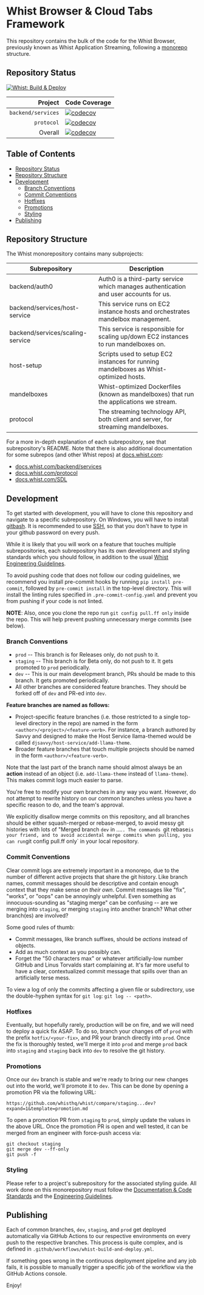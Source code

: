 # Whist Browser & Cloud Tabs Framework

This repository contains the bulk of the code for the Whist Browser, previously known as Whist Application Streaming, following a [monorepo](https://en.wikipedia.org/wiki/Monorepo) structure.

## Repository Status

[![Whist: Build & Deploy](https://github.com/whisthq/whist/actions/workflows/whist-build-and-deploy.yml/badge.svg)](https://github.com/whisthq/whist/actions/workflows/whist-build-and-deploy.yml)

|            Project | Code Coverage                                                                                                                                            |
| -----------------: | :------------------------------------------------------------------------------------------------------------------------------------------------------- |
| `backend/services` | [![codecov](https://codecov.io/gh/whisthq/whist/branch/dev/graph/badge.svg?token=QB0c3c2NBj&flag=backend-services)](https://codecov.io/gh/whisthq/whist) |
|         `protocol` | [![codecov](https://codecov.io/gh/whisthq/whist/branch/dev/graph/badge.svg?token=QB0c3c2NBj&flag=protocol)](https://codecov.io/gh/whisthq/whist)         |
|            Overall | [![codecov](https://codecov.io/gh/whisthq/whist/branch/dev/graph/badge.svg?token=QB0c3c2NBj)](https://codecov.io/gh/whisthq/whist)                       |

## Table of Contents

- [Repository Status](#repository-status)
- [Repository Structure](#repository-structure)
- [Development](#development)
  - [Branch Conventions](#branch-conventions)
  - [Commit Conventions](#commit-conventions)
  - [Hotfixes](#hotfixes)
  - [Promotions](#promotions)
  - [Styling](#styling)
- [Publishing](#publishing)

## Repository Structure

The Whist monorepository contains many subprojects:

| Subrepository                    | Description                                                                             |
| -------------------------------- | --------------------------------------------------------------------------------------- |
| backend/auth0                    | Auth0 is a third-party service which manages authentication and user accounts for us.   |
| backend/services/host-service    | This service runs on EC2 instance hosts and orchestrates mandelbox management.          |
| backend/services/scaling-service | This service is responsible for scaling up/down EC2 instances to run mandelboxes on.    |
| host-setup                       | Scripts used to setup EC2 instances for running mandelboxes as Whist-optimized hosts.   |
| mandelboxes                      | Whist-optimized Dockerfiles (known as mandelboxes) that run the applications we stream. |
| protocol                         | The streaming technology API, both client and server, for streaming mandelboxes.        |

For a more in-depth explanation of each subrepository, see that subrepository's README. Note that there is also additional documentation for some subrepos (and other Whist repos) at [docs.whist.com](https://docs.whist.com):

- [docs.whist.com/backend/services](https://docs.whist.com/backend/services)
- [docs.whist.com/protocol](https://docs.whist.com/protocol)
- [docs.whist.com/SDL](https://docs.whist.com/SDL)

## Development

To get started with development, you will have to clone this repository and navigate to a specific subrepository. On Windows, you will have to install [gitbash](https://git-scm.com/downloads). It is recommended to use [SSH](https://docs.github.com/en/authentication/connecting-to-github-with-ssh/generating-a-new-ssh-key-and-adding-it-to-the-ssh-agent), so that you don't have to type in your github password on every push.

While it is likely that you will work on a feature that touches multiple subrepositories, each subrepository has its own development and styling standards which you should follow, in addition to the usual [Whist Engineering Guidelines](https://www.notion.so/whisthq/Engineering-Guidelines-d8a1d5ff06074ddeb8e5510b4412033b).

To avoid pushing code that does not follow our coding guidelines, we recommend you install pre-commit hooks by running `pip install pre-commit`, followed by `pre-commit install` in the top-level directory. This will install the linting rules specified in `.pre-commit-config.yaml` and prevent you from pushing if your code is not linted.

**NOTE**: Also, once you clone the repo run `git config pull.ff only` inside the repo. This will help prevent pushing unnecessary merge commits (see below).

### Branch Conventions

- `prod` -- This branch is for Releases only, do not push to it.
- `staging` -- This branch is for Beta only, do not push to it. It gets promoted to `prod` periodically.
- `dev` -- This is our main development branch, PRs should be made to this branch. It gets promoted periodically.
- All other branches are considered feature branches. They should be forked off of `dev` and PR-ed into `dev`.

**Feature branches are named as follows:**

- Project-specific feature branches (i.e. those restricted to a single top-level directory in the repo) are named in the form `<author>/<project>/<feature-verb>`. For instance, a branch authored by Savvy and designed to make the Host Service llama-themed would be called `djsavvy/host-service/add-llama-theme`.
- Broader feature branches that touch multiple projects should be named in the form `<author>/<feature-verb>`.

Note that the last part of the branch name should almost always be an **action** instead of an object (i.e. `add-llama-theme` instead of `llama-theme`). This makes commit logs much easier to parse.

You're free to modify your own branches in any way you want. However, do not attempt to rewrite history on our common branches unless you have a specific reason to do, and the team's approval.

We explicitly disallow merge commits on this repository, and all branches should be either squash-merged or rebase-merged, to avoid messy git histories with lots of "Merged branch `dev` in ....`. The commands `git rebase`is your friend, and to avoid accidental merge commits when pulling, you can run`git config pull.ff only` in your local repository.

### Commit Conventions

Clear commit logs are extremely important in a monorepo, due to the number of different active projects that share the git history. Like branch names, commit messages should be descriptive and contain enough context that they make sense _on their own_. Commit messages like "fix", "works", or "oops" can be annoyingly unhelpful. Even something as innocuous-sounding as "staging merge" can be confusing -- are we merging into `staging`, or merging `staging` into another branch? What other branch(es) are involved?

Some good rules of thumb:

- Commit messages, like branch suffixes, should be _actions_ instead of objects.
- Add as much context as you possibly can.
- Forget the "50 characters max" or whatever artificially-low number GitHub and Linus Torvalds start complaining at. It's far more useful to have a clear, contextualized commit message that spills over than an artificially terse mess.

To view a log of only the commits affecting a given file or subdirectory, use the double-hyphen syntax for `git log`: `git log -- <path>`.

### Hotfixes

Eventually, but hopefully rarely, production will be on fire, and we will need to deploy a quick fix ASAP. To do so, branch your changes off of `prod` with the prefix `hotfix/<your-fix>`, and PR your branch directly into `prod`. Once the fix is thoroughly tested, we'll merge it into `prod` and merge `prod` back into `staging` and `staging` back into `dev` to resolve the git history.

### Promotions

Once our `dev` branch is stable and we're ready to bring our new changes out into the world, we'll promote it to `dev`. This can be done by opening a promotion PR via the following URL:

```
https://github.com/whisthq/whist/compare/staging...dev?expand=1&template=promotion.md
```

To open a promotion PR from `staging` to `prod`, simply update the values in the above URL. Once the promotion PR is open and well tested, it can be merged from an engineer with force-push access via:

```
git checkout staging
git merge dev --ff-only
git push -f
```

### Styling

Please refer to a project's subrepository for the associated styling guide. All work done on this monorepository must follow the [Documentation & Code Standards](https://www.notion.so/whisthq/Documentation-Code-Standards-54f2d68a37824742b8feb6303359a597) and the [Engineering Guidelines](https://www.notion.so/whisthq/Engineering-Guidelines-d8a1d5ff06074ddeb8e5510b4412033b).

## Publishing

Each of common branches, `dev`, `staging`, and `prod` get deployed automatically via GitHub Actions to our respective environments on every push to the respective branches. This process is quite complex, and is defined in `.github/workflows/whist-build-and-deploy.yml`.

If something goes wrong in the continuous deployment pipeline and any job fails, it is possible to manually trigger a specific job of the workflow via the GitHub Actions console.

Enjoy!
